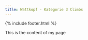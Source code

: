 ```yaml
---
title: Wattkopf - Kategorie 3 Climbs
---
```


{% include footer.html %}

This is the content of my page
